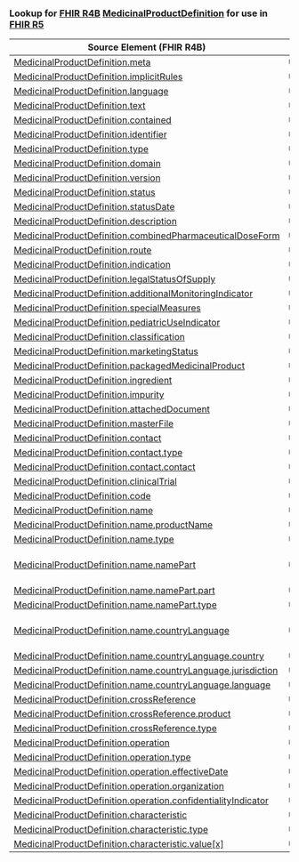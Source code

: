 ### Lookup for [FHIR R4B](https://hl7.org/fhir/R4B/) [MedicinalProductDefinition](https://hl7.org/fhir/R4B/MedicinalProductDefinition.html) for use in [FHIR R5](https://hl7.org/fhir/R5/)

| Source Element (FHIR R4B) | Usage | Target |
| -------------- | ----- | ------ |
| [MedicinalProductDefinition.meta](https://hl7.org/fhir/R4B/MedicinalProductDefinition.html#resource) | `UseElementSameName` | [MedicinalProductDefinition.meta](https://hl7.org/fhir/R5/MedicinalProductDefinition.html#resource) |
| [MedicinalProductDefinition.implicitRules](https://hl7.org/fhir/R4B/MedicinalProductDefinition.html#resource) | `UseElementSameName` | [MedicinalProductDefinition.implicitRules](https://hl7.org/fhir/R5/MedicinalProductDefinition.html#resource) |
| [MedicinalProductDefinition.language](https://hl7.org/fhir/R4B/MedicinalProductDefinition.html#resource) | `UseElementSameName` | [MedicinalProductDefinition.language](https://hl7.org/fhir/R5/MedicinalProductDefinition.html#resource) |
| [MedicinalProductDefinition.text](https://hl7.org/fhir/R4B/MedicinalProductDefinition.html#resource) | `UseElementSameName` | [MedicinalProductDefinition.text](https://hl7.org/fhir/R5/MedicinalProductDefinition.html#resource) |
| [MedicinalProductDefinition.contained](https://hl7.org/fhir/R4B/MedicinalProductDefinition.html#resource) | `UseElementSameName` | [MedicinalProductDefinition.contained](https://hl7.org/fhir/R5/MedicinalProductDefinition.html#resource) |
| [MedicinalProductDefinition.identifier](https://hl7.org/fhir/R4B/MedicinalProductDefinition.html#resource) | `UseElementSameName` | [MedicinalProductDefinition.identifier](https://hl7.org/fhir/R5/MedicinalProductDefinition.html#resource) |
| [MedicinalProductDefinition.type](https://hl7.org/fhir/R4B/MedicinalProductDefinition.html#resource) | `UseElementSameName` | [MedicinalProductDefinition.type](https://hl7.org/fhir/R5/MedicinalProductDefinition.html#resource) |
| [MedicinalProductDefinition.domain](https://hl7.org/fhir/R4B/MedicinalProductDefinition.html#resource) | `UseElementSameName` | [MedicinalProductDefinition.domain](https://hl7.org/fhir/R5/MedicinalProductDefinition.html#resource) |
| [MedicinalProductDefinition.version](https://hl7.org/fhir/R4B/MedicinalProductDefinition.html#resource) | `UseElementSameName` | [MedicinalProductDefinition.version](https://hl7.org/fhir/R5/MedicinalProductDefinition.html#resource) |
| [MedicinalProductDefinition.status](https://hl7.org/fhir/R4B/MedicinalProductDefinition.html#resource) | `UseElementSameName` | [MedicinalProductDefinition.status](https://hl7.org/fhir/R5/MedicinalProductDefinition.html#resource) |
| [MedicinalProductDefinition.statusDate](https://hl7.org/fhir/R4B/MedicinalProductDefinition.html#resource) | `UseElementSameName` | [MedicinalProductDefinition.statusDate](https://hl7.org/fhir/R5/MedicinalProductDefinition.html#resource) |
| [MedicinalProductDefinition.description](https://hl7.org/fhir/R4B/MedicinalProductDefinition.html#resource) | `UseElementSameName` | [MedicinalProductDefinition.description](https://hl7.org/fhir/R5/MedicinalProductDefinition.html#resource) |
| [MedicinalProductDefinition.combinedPharmaceuticalDoseForm](https://hl7.org/fhir/R4B/MedicinalProductDefinition.html#resource) | `UseElementSameName` | [MedicinalProductDefinition.combinedPharmaceuticalDoseForm](https://hl7.org/fhir/R5/MedicinalProductDefinition.html#resource) |
| [MedicinalProductDefinition.route](https://hl7.org/fhir/R4B/MedicinalProductDefinition.html#resource) | `UseElementSameName` | [MedicinalProductDefinition.route](https://hl7.org/fhir/R5/MedicinalProductDefinition.html#resource) |
| [MedicinalProductDefinition.indication](https://hl7.org/fhir/R4B/MedicinalProductDefinition.html#resource) | `UseElementSameName` | [MedicinalProductDefinition.indication](https://hl7.org/fhir/R5/MedicinalProductDefinition.html#resource) |
| [MedicinalProductDefinition.legalStatusOfSupply](https://hl7.org/fhir/R4B/MedicinalProductDefinition.html#resource) | `UseElementSameName` | [MedicinalProductDefinition.legalStatusOfSupply](https://hl7.org/fhir/R5/MedicinalProductDefinition.html#resource) |
| [MedicinalProductDefinition.additionalMonitoringIndicator](https://hl7.org/fhir/R4B/MedicinalProductDefinition.html#resource) | `UseElementSameName` | [MedicinalProductDefinition.additionalMonitoringIndicator](https://hl7.org/fhir/R5/MedicinalProductDefinition.html#resource) |
| [MedicinalProductDefinition.specialMeasures](https://hl7.org/fhir/R4B/MedicinalProductDefinition.html#resource) | `UseElementSameName` | [MedicinalProductDefinition.specialMeasures](https://hl7.org/fhir/R5/MedicinalProductDefinition.html#resource) |
| [MedicinalProductDefinition.pediatricUseIndicator](https://hl7.org/fhir/R4B/MedicinalProductDefinition.html#resource) | `UseElementSameName` | [MedicinalProductDefinition.pediatricUseIndicator](https://hl7.org/fhir/R5/MedicinalProductDefinition.html#resource) |
| [MedicinalProductDefinition.classification](https://hl7.org/fhir/R4B/MedicinalProductDefinition.html#resource) | `UseElementSameName` | [MedicinalProductDefinition.classification](https://hl7.org/fhir/R5/MedicinalProductDefinition.html#resource) |
| [MedicinalProductDefinition.marketingStatus](https://hl7.org/fhir/R4B/MedicinalProductDefinition.html#resource) | `UseElementSameName` | [MedicinalProductDefinition.marketingStatus](https://hl7.org/fhir/R5/MedicinalProductDefinition.html#resource) |
| [MedicinalProductDefinition.packagedMedicinalProduct](https://hl7.org/fhir/R4B/MedicinalProductDefinition.html#resource) | `UseElementSameName` | [MedicinalProductDefinition.packagedMedicinalProduct](https://hl7.org/fhir/R5/MedicinalProductDefinition.html#resource) |
| [MedicinalProductDefinition.ingredient](https://hl7.org/fhir/R4B/MedicinalProductDefinition.html#resource) | `UseElementSameName` | [MedicinalProductDefinition.ingredient](https://hl7.org/fhir/R5/MedicinalProductDefinition.html#resource) |
| [MedicinalProductDefinition.impurity](https://hl7.org/fhir/R4B/MedicinalProductDefinition.html#resource) | `UseElementSameName` | [MedicinalProductDefinition.impurity](https://hl7.org/fhir/R5/MedicinalProductDefinition.html#resource) |
| [MedicinalProductDefinition.attachedDocument](https://hl7.org/fhir/R4B/MedicinalProductDefinition.html#resource) | `UseElementSameName` | [MedicinalProductDefinition.attachedDocument](https://hl7.org/fhir/R5/MedicinalProductDefinition.html#resource) |
| [MedicinalProductDefinition.masterFile](https://hl7.org/fhir/R4B/MedicinalProductDefinition.html#resource) | `UseElementSameName` | [MedicinalProductDefinition.masterFile](https://hl7.org/fhir/R5/MedicinalProductDefinition.html#resource) |
| [MedicinalProductDefinition.contact](https://hl7.org/fhir/R4B/MedicinalProductDefinition.html#resource) | `UseElementSameName` | [MedicinalProductDefinition.contact](https://hl7.org/fhir/R5/MedicinalProductDefinition.html#resource) |
| [MedicinalProductDefinition.contact.type](https://hl7.org/fhir/R4B/MedicinalProductDefinition.html#resource) | `UseElementSameName` | [MedicinalProductDefinition.contact.type](https://hl7.org/fhir/R5/MedicinalProductDefinition.html#resource) |
| [MedicinalProductDefinition.contact.contact](https://hl7.org/fhir/R4B/MedicinalProductDefinition.html#resource) | `UseElementSameName` | [MedicinalProductDefinition.contact.contact](https://hl7.org/fhir/R5/MedicinalProductDefinition.html#resource) |
| [MedicinalProductDefinition.clinicalTrial](https://hl7.org/fhir/R4B/MedicinalProductDefinition.html#resource) | `UseElementSameName` | [MedicinalProductDefinition.clinicalTrial](https://hl7.org/fhir/R5/MedicinalProductDefinition.html#resource) |
| [MedicinalProductDefinition.code](https://hl7.org/fhir/R4B/MedicinalProductDefinition.html#resource) | `UseElementSameName` | [MedicinalProductDefinition.code](https://hl7.org/fhir/R5/MedicinalProductDefinition.html#resource) |
| [MedicinalProductDefinition.name](https://hl7.org/fhir/R4B/MedicinalProductDefinition.html#resource) | `UseElementSameName` | [MedicinalProductDefinition.name](https://hl7.org/fhir/R5/MedicinalProductDefinition.html#resource) |
| [MedicinalProductDefinition.name.productName](https://hl7.org/fhir/R4B/MedicinalProductDefinition.html#resource) | `UseElementSameName` | [MedicinalProductDefinition.name.productName](https://hl7.org/fhir/R5/MedicinalProductDefinition.html#resource) |
| [MedicinalProductDefinition.name.type](https://hl7.org/fhir/R4B/MedicinalProductDefinition.html#resource) | `UseElementSameName` | [MedicinalProductDefinition.name.type](https://hl7.org/fhir/R5/MedicinalProductDefinition.html#resource) |
| [MedicinalProductDefinition.name.namePart](https://hl7.org/fhir/R4B/MedicinalProductDefinition.html#resource) | `UseExtension` | [http://hl7.org/fhir/4.3/StructureDefinition/extension-MedicinalProductDefinition.name.namePart](StructureDefinition-ext-R4B-MPD.na.namePart.html) |
| [MedicinalProductDefinition.name.namePart.part](https://hl7.org/fhir/R4B/MedicinalProductDefinition.html#resource) | `UseExtensionFromAncestor` | - |
| [MedicinalProductDefinition.name.namePart.type](https://hl7.org/fhir/R4B/MedicinalProductDefinition.html#resource) | `UseExtensionFromAncestor` | - |
| [MedicinalProductDefinition.name.countryLanguage](https://hl7.org/fhir/R4B/MedicinalProductDefinition.html#resource) | `UseExtension` | [http://hl7.org/fhir/4.3/StructureDefinition/extension-MedicinalProductDefinition.name.countryLanguage](StructureDefinition-ext-R4B-MPD.na.countryLanguage.html) |
| [MedicinalProductDefinition.name.countryLanguage.country](https://hl7.org/fhir/R4B/MedicinalProductDefinition.html#resource) | `UseExtensionFromAncestor` | - |
| [MedicinalProductDefinition.name.countryLanguage.jurisdiction](https://hl7.org/fhir/R4B/MedicinalProductDefinition.html#resource) | `UseExtensionFromAncestor` | - |
| [MedicinalProductDefinition.name.countryLanguage.language](https://hl7.org/fhir/R4B/MedicinalProductDefinition.html#resource) | `UseExtensionFromAncestor` | - |
| [MedicinalProductDefinition.crossReference](https://hl7.org/fhir/R4B/MedicinalProductDefinition.html#resource) | `UseElementSameName` | [MedicinalProductDefinition.crossReference](https://hl7.org/fhir/R5/MedicinalProductDefinition.html#resource) |
| [MedicinalProductDefinition.crossReference.product](https://hl7.org/fhir/R4B/MedicinalProductDefinition.html#resource) | `UseElementSameName` | [MedicinalProductDefinition.crossReference.product](https://hl7.org/fhir/R5/MedicinalProductDefinition.html#resource) |
| [MedicinalProductDefinition.crossReference.type](https://hl7.org/fhir/R4B/MedicinalProductDefinition.html#resource) | `UseElementSameName` | [MedicinalProductDefinition.crossReference.type](https://hl7.org/fhir/R5/MedicinalProductDefinition.html#resource) |
| [MedicinalProductDefinition.operation](https://hl7.org/fhir/R4B/MedicinalProductDefinition.html#resource) | `UseElementSameName` | [MedicinalProductDefinition.operation](https://hl7.org/fhir/R5/MedicinalProductDefinition.html#resource) |
| [MedicinalProductDefinition.operation.type](https://hl7.org/fhir/R4B/MedicinalProductDefinition.html#resource) | `UseElementSameName` | [MedicinalProductDefinition.operation.type](https://hl7.org/fhir/R5/MedicinalProductDefinition.html#resource) |
| [MedicinalProductDefinition.operation.effectiveDate](https://hl7.org/fhir/R4B/MedicinalProductDefinition.html#resource) | `UseElementSameName` | [MedicinalProductDefinition.operation.effectiveDate](https://hl7.org/fhir/R5/MedicinalProductDefinition.html#resource) |
| [MedicinalProductDefinition.operation.organization](https://hl7.org/fhir/R4B/MedicinalProductDefinition.html#resource) | `UseElementSameName` | [MedicinalProductDefinition.operation.organization](https://hl7.org/fhir/R5/MedicinalProductDefinition.html#resource) |
| [MedicinalProductDefinition.operation.confidentialityIndicator](https://hl7.org/fhir/R4B/MedicinalProductDefinition.html#resource) | `UseElementSameName` | [MedicinalProductDefinition.operation.confidentialityIndicator](https://hl7.org/fhir/R5/MedicinalProductDefinition.html#resource) |
| [MedicinalProductDefinition.characteristic](https://hl7.org/fhir/R4B/MedicinalProductDefinition.html#resource) | `UseElementSameName` | [MedicinalProductDefinition.characteristic](https://hl7.org/fhir/R5/MedicinalProductDefinition.html#resource) |
| [MedicinalProductDefinition.characteristic.type](https://hl7.org/fhir/R4B/MedicinalProductDefinition.html#resource) | `UseElementSameName` | [MedicinalProductDefinition.characteristic.type](https://hl7.org/fhir/R5/MedicinalProductDefinition.html#resource) |
| [MedicinalProductDefinition.characteristic.value[x]](https://hl7.org/fhir/R4B/MedicinalProductDefinition.html#resource) | `UseElementSameName` | [MedicinalProductDefinition.characteristic.value[x]](https://hl7.org/fhir/R5/MedicinalProductDefinition.html#resource) |
